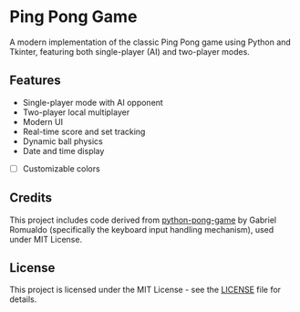 # Ping Pong Game

A modern implementation of the classic Ping Pong game using Python and Tkinter, featuring both single-player (AI) and two-player modes.

## Features
- Single-player mode with AI opponent
- Two-player local multiplayer
- Modern UI 
- Real-time score and set tracking
- Dynamic ball physics
- Date and time display
- [ ] Customizable colors

## Credits
This project includes code derived from [python-pong-game](https://github.com/gaberomualdo/python-pong-game) by Gabriel Romualdo (specifically the keyboard input handling mechanism), used under MIT License.

## License
This project is licensed under the MIT License - see the [LICENSE](LICENSE) file for details.
